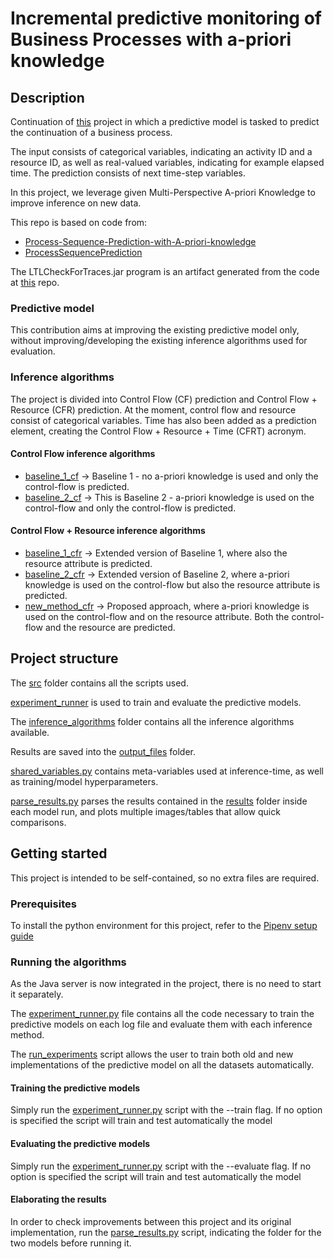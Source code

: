 # Incremental predictive monitoring of Business Processes with a-priori knowledge

## Description
Continuation of [this](https://github.com/kaurjvpld/Incremental-Predictive-Monitoring-of-Business-Processes-with-A-priori-knowledge) project in which a predictive model is tasked to predict the continuation of a business process.

The input consists of categorical variables, indicating an activity ID and a resource ID, as well as real-valued variables, indicating for example elapsed time. The prediction consists of next time-step variables.

In this project, we leverage given Multi-Perspective A-priori Knowledge to improve inference on new data.

This repo is based on code from:

* [Process-Sequence-Prediction-with-A-priori-knowledge](https://github.com/yesanton/Process-Sequence-Prediction-with-A-priori-knowledge)
* [ProcessSequencePrediction](https://github.com/verenich/ProcessSequencePrediction)

The LTLCheckForTraces.jar program is an artifact generated from the code at [this](https://github.com/HitLuca/LTLCheckForTraces) repo.

### Predictive model
This contribution aims at improving the existing predictive model only, without improving/developing the existing inference algorithms used for evaluation.

### Inference algorithms
The project is divided into Control Flow (CF) prediction and Control Flow + Resource (CFR) prediction. At the moment, control flow and resource consist of categorical variables.
Time has also been added as a prediction element, creating the Control Flow + Resource + Time (CFRT) acronym.

#### Control Flow inference algorithms
* [baseline_1_cf](src/evaluation/inference_algorithms/baseline_1_cf.py) -> Baseline 1 - no a-priori knowledge is used and only the control-flow is predicted.
* [baseline_2_cf](src/evaluation/inference_algorithms/baseline_2_cf.py) -> This is Baseline 2 - a-priori knowledge is used on the control-flow and only the control-flow is predicted.

#### Control Flow + Resource inference algorithms
* [baseline_1_cfr](src/evaluation/inference_algorithms/baseline_1_cfr.py) -> Extended version of Baseline 1, where also the resource attribute is predicted.
* [baseline_2_cfr](src/evaluation/inference_algorithms/baseline_2_cfr.py) -> Extended version of Baseline 2, where a-priori knowledge is used on the control-flow but also the resource attribute is predicted.
* [new_method_cfr](src/evaluation/inference_algorithms/new_method_cfr.py) -> Proposed approach, where a-priori knowledge is used on the control-flow and on the resource attribute. Both the control-flow and the resource are predicted.

## Project structure

The [src](src) folder contains all the scripts used.

[experiment_runner](src/experiments_runner.py) is used to train and evaluate the predictive models.

The [inference_algorithms](src/evaluation/inference_algorithms) folder contains all the inference algorithms available.

Results are saved into the [output_files](output_files) folder.

[shared_variables.py](src/shared_variables.py) contains meta-variables used at inference-time, as well as training/model hyperparameters.

[parse_results.py](src/result_parser.py) parses the results contained in the [results]() folder inside each model run, and plots multiple images/tables that allow quick comparisons.

## Getting started
This project is intended to be self-contained, so no extra files are required.

### Prerequisites
To install the python environment for this project, refer to the [Pipenv setup guide](https://pipenv.readthedocs.io/en/latest/basics/)

### Running the algorithms
As the Java server is now integrated in the project, there is no need to start it separately.

The [experiment_runner.py](src/experiments_runner.py) file contains all the code necessary to train the predictive models on each log file and evaluate them with each inference method.

The [run_experiments](src/run_experiments.sh) script allows the user to train both old and new implementations of the predictive model on all the datasets automatically.

#### Training the predictive models
Simply run the [experiment_runner.py](src/experiments_runner.py) script with the --train flag. If no option is specified the script will train and test automatically the model

#### Evaluating the predictive models
Simply run the [experiment_runner.py](src/experiments_runner.py) script with the --evaluate flag. If no option is specified the script will train and test automatically the model

#### Elaborating the results
In order to check improvements between this project and its original implementation, run the  [parse_results.py](src/result_parser.py) script, indicating the folder for the two models before running it.
